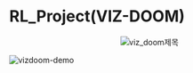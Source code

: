 # RL_Project(VIZ-DOOM)
<p align="center">
	<img src="https://github.com/zyounguri/RL/assets/138076274/25fdba84-a836-4234-977a-f050752cf0e3" alt="viz_doom제목"/>
</p>	

![vizdoom-demo](https://github.com/zyounguri/RL/assets/138076274/9e5ad5d6-0c5e-4068-aca2-b114303b36bb)



